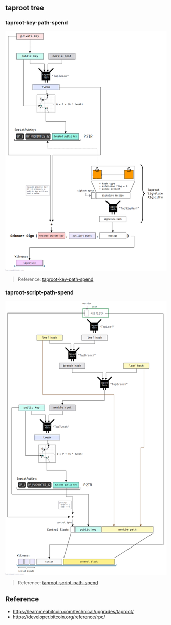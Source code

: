 







## taproot tree
### taproot-key-path-spend
![img.png](images/taproot-key-path-spend.png)

> Reference: [taproot-key-path-spend](https://static.learnmeabitcoin.com/diagrams/png/taproot-key-path-spend.png)
### taproot-script-path-spend
![taproot-key-path-spend.png](images/taproot-script-path-spend.png)
> Reference: [taproot-script-path-spend](https://static.learnmeabitcoin.com/diagrams/png/taproot-script-path-spend.png)



## Reference
* https://learnmeabitcoin.com/technical/upgrades/taproot/
* https://developer.bitcoin.org/reference/rpc/